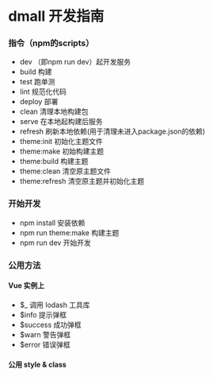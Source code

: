 # dmall 开发指南

### 指令（npm的scripts）
* dev （即npm run dev）起开发服务
* build 构建
* test 跑单测
* lint 规范化代码
* deploy 部署
* clean 清理本地构建包
* serve 在本地起构建后服务
* refresh 刷新本地依赖(用于清理未进入package.json的依赖)
* theme:init 初始化主题文件
* theme:make 初始构建主题
* theme:build 构建主题
* theme:clean 清空原主题文件
* theme:refresh 清空原主题并初始化主题

### 开始开发

* npm install 安装依赖
* npm run theme:make 构建主题
* npm run dev 开始开发

### 公用方法

#### Vue 实例上

* $_  调用 lodash 工具库
* $info 提示弹框
* $success 成功弹框
* $warn 警告弹框
* $error 错误弹框

#### 公用 style & class 